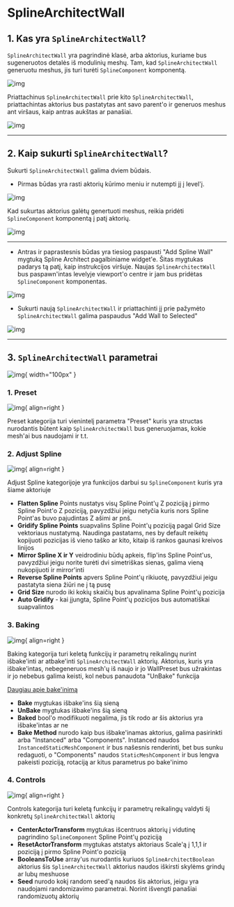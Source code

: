 # SplineArchitectWall

## 1. Kas yra `SplineArchitectWall`?
`SplineArchitectWall` yra pagrindinė klasė, arba aktorius, kuriame bus sugeneruotos detalės iš modulinių meshų.
Tam, kad `SplineArchitectWall` generuotu meshus, jis turi turėti `SplineComponent` komponentą.

![img](assets/wall-example.jpg)

Priattachinus `SplineArchitectWall` prie kito `SplineArchitectWall`, priattachintas aktorius bus pastatytas ant savo parent'o ir generuos meshus ant viršaus, kaip antras aukštas ar panašiai. 

![img](assets/stacked-wall.jpg)

---

## 2. Kaip sukurti `SplineArchitectWall`?
Sukurti `SplineArchitectWall` galima dviem būdais.

- Pirmas būdas yra rasti aktorių kūrimo meniu ir nutempti jį į level'į.

![img](assets/create-wall-actor.jpg)

Kad sukurtas aktorius galėtų genertuoti meshus, reikia pridėti `SplineComponent` komponentą į patį aktorių.

![img](assets/add-spline-comp.jpg)

---

- Antras ir paprastesnis būdas yra tiesiog paspausti "Add Spline Wall" mygtuką Spline Architect pagalbiniame widget'e. Šitas mygtukas padarys tą patį, kaip instrukcijos viršuje. Naujas `SplineArchitectWall` bus paspawn'intas levelyje viewport'o centre ir jam bus pridėtas `SplineComponent` komponentas.

![img](assets/add-spline-wall.jpg)

- Sukurti naują `SplineArchitectWall` ir priattachinti jį prie pažymėto `SplineArchitectWall` galima paspaudus "Add Wall to Selected"

![img](assets/stack-wall.jpg)

---

## 3. `SplineArchitectWall` parametrai

![img](assets/spline-architect-wall-parameters.jpg){ width="100px" }

<div class="box-red" markdown="block">

### 1. Preset
![img](assets/preset.jpg){ align=right }

Preset kategorija turi vienintelį parametra "Preset" kuris yra structas nurodantis būtent kaip `SplineArchitectWall` bus generuojamas, kokie mesh'ai bus naudojami ir t.t.
</div>

<div class="box-yellow" markdown="block">

### 2. Adjust Spline
![img](assets/adjust-spline.jpg){ align=right }

Adjust Spline kategorijoje yra funkcijos darbui su `SplineComponent` kuris yra šiame aktoriuje
   
- __Flatten Spline__ Points nustatys visų Spline Point'ų Z poziciją į pirmo Spline Point'o Z poziciją, pavyzdžiui jeigu netyčia kuris nors Spline Point'as buvo pajudintas Z ašimi ar pnš.
- __Gridify Spline Points__ suapvalins Spline Point'ų poziciją pagal Grid Size vektoriaus nustatymą. Naudinga pastatams, nes by default reikėtų kopijuoti pozicijas iš vieno taško ar kito, kitaip iš rankos gaunasi kreivos linijos
- __Mirror Spline X ir Y__ veidrodiniu būdų apkeis, flip'ins Spline Point'us, pavyzdžiui jeigu norite turėti dvi simetriškas sienas, galima vieną nukopijuoti ir mirror'inti
- __Reverse Spline Points__ apvers Spline Point'ų rikiuotę, pavyzdžiui jeigu pastatyta siena žiūri ne į tą pusę
- __Grid Size__ nurodo iki kokių skaičių bus apvalinama Spline Point'ų pozicija
- __Auto Gridify__ - kai įjungta, Spline Point'ų pozicijos bus automatiškai suapvalintos
</div>

<div class="box-green" markdown="block">

### 3. Baking
![img](assets/baking.jpg){ align=right }

   Baking kategorija turi keletą funkcijų ir parametrų reikalingų nurint išbake'inti ar atbake'inti `SplineArchitectWall` aktorių.
   Aktorius, kuris yra išbake'intas, nebegeneruos mesh'ų iš naujo ir jo WallPreset bus užrakintas ir jo nebebus galima keisti, kol nebus panaudota "UnBake" funkcija

   [Daugiau apie bake'inimą](../../Concepts/baking)
   
- __Bake__ mygtukas išbake'ins šią sieną
- __UnBake__ mygtukas išbake'ins šią sieną
- __Baked__ bool'o modifikuoti negalima, jis tik rodo ar šis aktorius yra išbake'intas ar ne
- __Bake Method__ nurodo kaip bus išbake'inamas aktorius, galima pasirinkti arba "Instanced" arba "Components". Instanced naudos `InstancedStaticMeshComponent` ir bus našesnis renderinti, bet bus sunku redaguoti, o "Components" naudos `StaticMeshComponent` ir bus lengva pakeisti poziciją, rotaciją ar kitus parametrus po bake'inimo   
</div>

<div class="box-blue" markdown="block">

### 4. Controls
![img](assets/controls.jpg){ align=right }

Controls kategorija turi keletą funkcijų ir parametrų reikalingų valdyti šį konkretų `SplineArchitectWall` aktorių

- __CenterActorTransform__ mygtukas išcentruos aktorių į vidutinę pagrindino `SplineComponent` Spline Point'ų poziciją
- __ResetActorTransform__ mygtukas atstatys aktoriaus Scale'ą į 1,1,1 ir poziciją į pirmo Spline Point'o poziciją
- __BooleansToUse__ array'us nurodantis kuriuos `SplineArchitectBoolean` aktorius šis `SplineArchitectWall` aktorius naudos iškirsti skylėms grindų ar lubų meshuose
- __Seed__ nurodo kokį random seed'ą naudos šis aktorius, jeigu yra naudojami randomizavimo parametrai. Norint išvengti panašiai randomizuotų aktorių
</div>